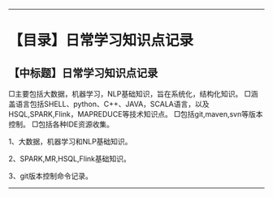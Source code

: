 ****
【目录】日常学习知识点记录
====
【中标题】日常学习知识点记录
-------


□主要包括大数据，机器学习，NLP基础知识，旨在系统化，结构化知识。
□涵盖语言包括SHELL、python、C++、JAVA，SCALA语言，以及HSQL,SPARK,Flink，MAPREDUCE等技术知识点。
□包括git,maven,svn等版本控制。
□包括各种IDE资源收集。

1、大数据，机器学习和NLP基础知识。

2、SPARK,MR,HSQL,Flink基础知识。

3、git版本控制命令记录。
********